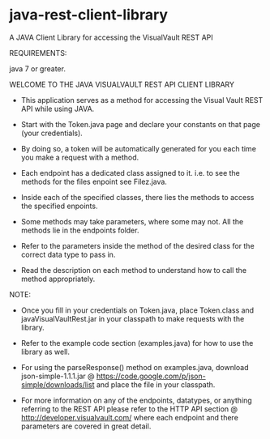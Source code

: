 # java-rest-client-library
A JAVA Client Library for accessing the VisualVault REST API

REQUIREMENTS:

java 7 or greater.

WELCOME TO THE JAVA VISUALVAULT REST API CLIENT LIBRARY

* This application serves as a method for accessing the Visual Vault REST API while using JAVA.

* Start with the Token.java page and declare your constants on that page (your credentials).

* By doing so, a token will be automatically generated for you each time you make a request with a method.

* Each endpoint has a dedicated class assigned to it. i.e. to see the methods for the files enpoint see Filez.java.

* Inside each of the specified classes, there lies the methods to access the specified enpoints.

* Some methods may take parameters, where some may not. All the methods lie in the endpoints folder.

* Refer to the parameters inside the method of the desired class for the correct data type to pass in.

* Read the description on each method to understand how to call the method appropriately.

NOTE:

* Once you fill in your credentials on Token.java, place Token.class and javaVisualVaultRest.jar in your classpath 
to make requests with the library. 

* Refer to the example code section (examples.java) for how to use the library as well. 

* For using the parseResponse() method on examples.java, download json-simple-1.1.1.jar 
@ https://code.google.com/p/json-simple/downloads/list and place the file in your classpath.

* For more information on any of the endpoints, datatypes, or anything referring to the REST API please refer to the 
HTTP API section @ http://developer.visualvault.com/ where each endpoint and there parameters are covered in great detail.
